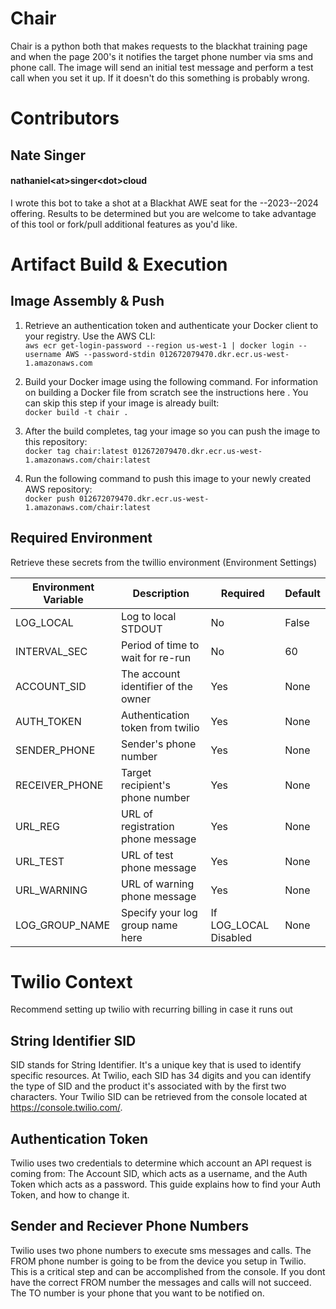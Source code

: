 # Chair
Chair is a python both that makes requests to the blackhat training page and when the page 200's it notifies the target phone number via sms and phone call. The image will send an initial test message and perform a test call when you set it up. If it doesn't do this something is probably wrong.

# Contributors
## Nate Singer
#### nathaniel\<at\>singer\<dot\>cloud
I wrote this bot to take a shot at a Blackhat AWE seat for the --2023--2024 offering. Results to be determined but you are welcome to take advantage of this tool or fork/pull additional features as you'd like.

# Artifact Build & Execution

## Image Assembly & Push
1. Retrieve an authentication token and authenticate your Docker client to your registry. Use the AWS CLI:<br>
```aws ecr get-login-password --region us-west-1 | docker login --username AWS --password-stdin 012672079470.dkr.ecr.us-west-1.amazonaws.com```

2. Build your Docker image using the following command. For information on building a Docker file from scratch see the instructions here . You can skip this step if your image is already built:<br>
```docker build -t chair .```

3. After the build completes, tag your image so you can push the image to this repository:<br>
```docker tag chair:latest 012672079470.dkr.ecr.us-west-1.amazonaws.com/chair:latest```

4. Run the following command to push this image to your newly created AWS repository:<br>
```docker push 012672079470.dkr.ecr.us-west-1.amazonaws.com/chair:latest```


## Required Environment
Retrieve these secrets from the twillio environment (Environment Settings)

| Environment Variable | Description                         | Required              | Default |
| -------------------- | ----------------------------------- | --------------------- | ------- |
| LOG_LOCAL            | Log to local STDOUT                 | No                    | False   |
| INTERVAL_SEC         | Period of time to wait for re-run   | No                    | 60      |
| ACCOUNT_SID          | The account identifier of the owner | Yes                   | None    |
| AUTH_TOKEN           | Authentication token from twilio    | Yes                   | None    |
| SENDER_PHONE         | Sender's phone number               | Yes                   | None    |
| RECEIVER_PHONE       | Target recipient's phone number     | Yes                   | None    |
| URL_REG              | URL of registration phone message   | Yes                   | None    |
| URL_TEST             | URL of test phone message           | Yes                   | None    |
| URL_WARNING          | URL of warning phone message        | Yes                   | None    |
| LOG_GROUP_NAME       | Specify your log group name here    | If LOG_LOCAL Disabled | None    |


# Twilio Context
Recommend setting up twilio with recurring billing in case it runs out

## String Identifier SID
SID stands for String Identifier. It's a unique key that is used to identify specific resources. At Twilio, each SID has 34 digits and you can identify the type of SID and the product it's associated with by the first two characters. Your Twilio SID can be retrieved from the console located at https://console.twilio.com/.

## Authentication Token
Twilio uses two credentials to determine which account an API request is coming from: The Account SID, which acts as a username, and the Auth Token which acts as a password. This guide explains how to find your Auth Token, and how to change it.

## Sender and Reciever Phone Numbers
Twilio uses two phone numbers to execute sms messages and calls. The FROM phone number is going to be from the device you setup in Twilio. This is a critical step and can be accomplished from the console. If you dont have the correct FROM number the messages and calls will not succeed. The TO number is your phone that you want to be notified on.